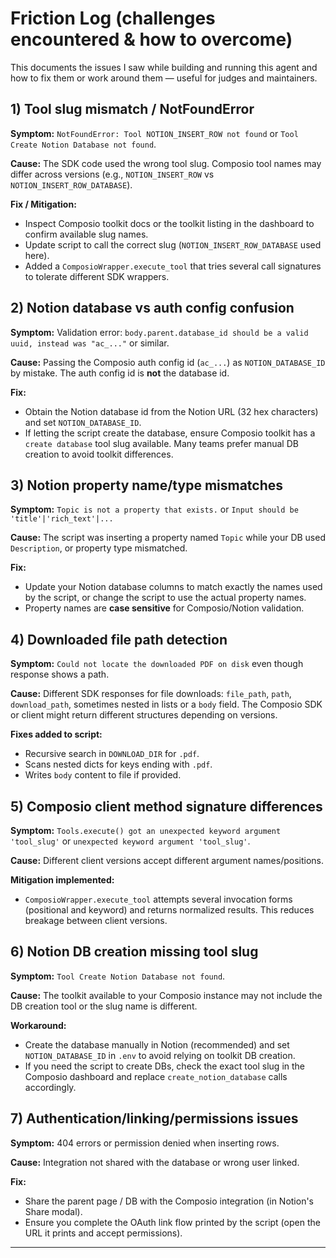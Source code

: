 # Friction Log (challenges encountered & how to overcome)

This documents the issues I saw while building and running this agent and how to fix them or work around them — useful for judges and maintainers.

## 1) Tool slug mismatch / NotFoundError

**Symptom:** `NotFoundError: Tool NOTION_INSERT_ROW not found` or `Tool Create Notion Database not found`.

**Cause:** The SDK code used the wrong tool slug. Composio tool names may differ across versions (e.g., `NOTION_INSERT_ROW` vs `NOTION_INSERT_ROW_DATABASE`).

**Fix / Mitigation:**

* Inspect Composio toolkit docs or the toolkit listing in the dashboard to confirm available slug names.
* Update script to call the correct slug (`NOTION_INSERT_ROW_DATABASE` used here).
* Added a `ComposioWrapper.execute_tool` that tries several call signatures to tolerate different SDK wrappers.

## 2) Notion database vs auth config confusion

**Symptom:** Validation error: `body.parent.database_id should be a valid uuid, instead was "ac_..."` or similar.

**Cause:** Passing the Composio auth config id (`ac_...`) as `NOTION_DATABASE_ID` by mistake. The auth config id is **not** the database id.

**Fix:**

* Obtain the Notion database id from the Notion URL (32 hex characters) and set `NOTION_DATABASE_ID`.
* If letting the script create the database, ensure Composio toolkit has a `create database` tool slug available. Many teams prefer manual DB creation to avoid toolkit differences.

## 3) Notion property name/type mismatches

**Symptom:** `Topic is not a property that exists.` or `Input should be 'title'|'rich_text'|...`

**Cause:** The script was inserting a property named `Topic` while your DB used `Description`, or property type mismatched.

**Fix:**

* Update your Notion database columns to match exactly the names used by the script, or change the script to use the actual property names.
* Property names are **case sensitive** for Composio/Notion validation.

## 4) Downloaded file path detection

**Symptom:** `Could not locate the downloaded PDF on disk` even though response shows a path.

**Cause:** Different SDK responses for file downloads: `file_path`, `path`, `download_path`, sometimes nested in lists or a `body` field. The Composio SDK or client might return different structures depending on versions.

**Fixes added to script:**

* Recursive search in `DOWNLOAD_DIR` for `.pdf`.
* Scans nested dicts for keys ending with `.pdf`.
* Writes `body` content to file if provided.

## 5) Composio client method signature differences

**Symptom:** `Tools.execute() got an unexpected keyword argument 'tool_slug'` or `unexpected keyword argument 'tool_slug'`.

**Cause:** Different client versions accept different argument names/positions.

**Mitigation implemented:**

* `ComposioWrapper.execute_tool` attempts several invocation forms (positional and keyword) and returns normalized results. This reduces breakage between client versions.

## 6) Notion DB creation missing tool slug

**Symptom:** `Tool Create Notion Database not found`.

**Cause:** The toolkit available to your Composio instance may not include the DB creation tool or the slug name is different.

**Workaround:**

* Create the database manually in Notion (recommended) and set `NOTION_DATABASE_ID` in `.env` to avoid relying on toolkit DB creation.
* If you need the script to create DBs, check the exact tool slug in the Composio dashboard and replace `create_notion_database` calls accordingly.

## 7) Authentication/linking/permissions issues

**Symptom:** 404 errors or permission denied when inserting rows.

**Cause:** Integration not shared with the database or wrong user linked.

**Fix:**

* Share the parent page / DB with the Composio integration (in Notion's Share modal).
* Ensure you complete the OAuth link flow printed by the script (open the URL it prints and accept permissions).

---


